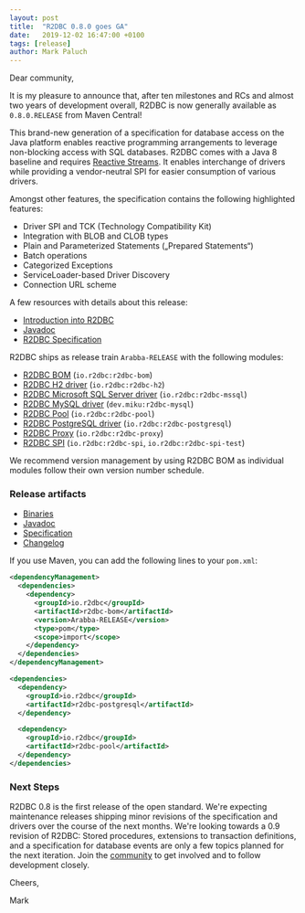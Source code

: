 ```yaml
---
layout: post
title:  "R2DBC 0.8.0 goes GA"
date:   2019-12-02 16:47:00 +0100
tags: [release]
author: Mark Paluch
---
```


Dear community,

It is my pleasure to announce that, after ten milestones and RCs and almost two years of development overall, R2DBC is now generally available as `0.8.0.RELEASE` from Maven Central!

This brand-new generation of a specification for database access on the Java platform enables reactive programming arrangements to leverage non-blocking access with SQL databases.
R2DBC comes with a Java 8 baseline and requires [Reactive Streams](https://www.reactive-streams.org/). It enables interchange of drivers while providing a vendor-neutral SPI for easier consumption of various drivers.

Amongst other features, the specification contains the following highlighted features:

* Driver SPI and TCK (Technology Compatibility Kit)
* Integration with BLOB and CLOB types
* Plain and Parameterized Statements („Prepared Statements“)
* Batch operations
* Categorized Exceptions
* ServiceLoader-based Driver Discovery
* Connection URL scheme

A few resources with details about this release:

* [Introduction into R2DBC](https://www.youtube.com/watch?v=kKyiLcFFe2E)
* [Javadoc](https://r2dbc.io/spec/0.8.0.RELEASE/api/)
* [R2DBC Specification](https://r2dbc.io/spec/0.8.0.RELEASE/spec/html/)

R2DBC ships as release train `Arabba-RELEASE` with the following modules:

* [R2DBC BOM](https://github.com/r2dbc/r2dbc-bom) (`io.r2dbc:r2dbc-bom`)
* [R2DBC H2 driver](https://github.com/r2dbc/r2dbc-h2) (`io.r2dbc:r2dbc-h2`)
* [R2DBC Microsoft SQL Server driver](https://github.com/r2dbc/r2dbc-mssql) (`io.r2dbc:r2dbc-mssql`)
* [R2DBC MySQL driver](https://github.com/mirromutth/r2dbc-mysql) (`dev.miku:r2dbc-mysql`)
* [R2DBC Pool](https://github.com/r2dbc/r2dbc-pool) (`io.r2dbc:r2dbc-pool`)
* [R2DBC PostgreSQL driver](https://github.com/r2dbc/r2dbc-postgresql) (`io.r2dbc:r2dbc-postgresql`)
* [R2DBC Proxy](https://github.com/r2dbc/r2dbc-proxy) (`io.r2dbc:r2dbc-proxy`)
* [R2DBC SPI](https://github.com/r2dbc/r2dbc-spi) (`io.r2dbc:r2dbc-spi`, `io.r2dbc:r2dbc-spi-test`)

We recommend version management by using R2DBC BOM as individual modules follow their own version number schedule.

### Release artifacts

* [Binaries](http://repo1.maven.org/maven2/io/r2dbc/)
* [Javadoc](http://r2dbc.io/spec/0.8.0.RELEASE/api/)
* [Specification](http://r2dbc.io/spec/0.8.0.RELEASE/spec/html/)
* [Changelog](http://r2dbc.io/spec/0.8.0.RELEASE/CHANGELOG.txt)

If you use Maven, you can add the following lines to your `pom.xml`:

```xml
<dependencyManagement>
  <dependencies>
    <dependency>
      <groupId>io.r2dbc</groupId>
      <artifactId>r2dbc-bom</artifactId>
      <version>Arabba-RELEASE</version>
      <type>pom</type>
      <scope>import</scope>
    </dependency>
  </dependencies>
</dependencyManagement>

<dependencies>
  <dependency>
    <groupId>io.r2dbc</groupId>
    <artifactId>r2dbc-postgresql</artifactId>
  </dependency>

  <dependency>
    <groupId>io.r2dbc</groupId>
    <artifactId>r2dbc-pool</artifactId>
  </dependency>
</dependencies>
```

### Next Steps

R2DBC 0.8 is the first release of the open standard. We're expecting maintenance releases shipping minor revisions of the specification and drivers over the course of the next months. 
We're looking towards a 0.9 revision of R2DBC: Stored procedures, extensions to transaction definitions, and a specification for database events are only a few topics planned for the next iteration.
Join the [community](https://r2dbc.io/resources) to get involved and to follow development closely.

Cheers, 

Mark